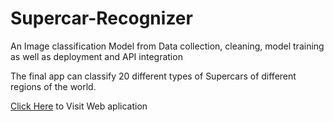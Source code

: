 # Supercar-Recognizer
An Image classification Model from Data collection, cleaning, model training as well as deployment and API integration

The final app can classify 20 different types of Supercars of different regions of the world.

[Click Here]() to Visit Web aplication
